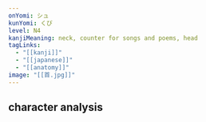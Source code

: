 ```yaml
---
onYomi: シュ
kunYomi: くび
level: N4
kanjiMeaning: neck, counter for songs and poems, head
tagLinks:
  - "[[kanji]]"
  - "[[japanese]]"
  - "[[anatomy]]"
image: "[[首.jpg]]"
---
```

## character analysis